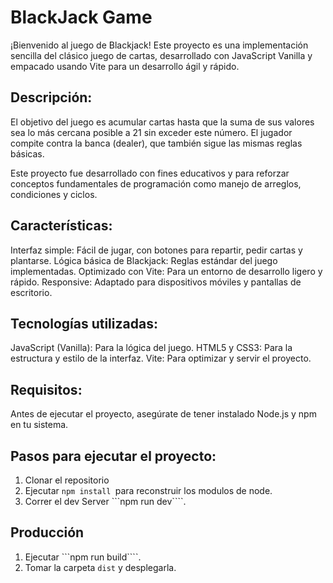 # BlackJack Game

¡Bienvenido al juego de Blackjack! Este proyecto es una implementación sencilla del clásico juego de cartas, desarrollado con JavaScript Vanilla y empacado usando Vite para un desarrollo ágil y rápido.

## Descripción:
El objetivo del juego es acumular cartas hasta que la suma de sus valores sea lo más cercana posible a 21 sin exceder este número. El jugador compite contra la banca (dealer), que también sigue las mismas reglas básicas.

Este proyecto fue desarrollado con fines educativos y para reforzar conceptos fundamentales de programación como manejo de arreglos, condiciones y ciclos.

## Características:
Interfaz simple: Fácil de jugar, con botones para repartir, pedir cartas y plantarse.
Lógica básica de Blackjack: Reglas estándar del juego implementadas.
Optimizado con Vite: Para un entorno de desarrollo ligero y rápido.
Responsive: Adaptado para dispositivos móviles y pantallas de escritorio.

## Tecnologías utilizadas:
JavaScript (Vanilla): Para la lógica del juego.
HTML5 y CSS3: Para la estructura y estilo de la interfaz.
Vite: Para optimizar y servir el proyecto.

## Requisitos:
Antes de ejecutar el proyecto, asegúrate de tener instalado Node.js y npm en tu sistema.


## Pasos para ejecutar el proyecto:

1. Clonar el repositorio
2. Ejecutar ```npm install ```para reconstruir los modulos de node.
3. Correr el dev Server ```npm run dev````.

## Producción

1. Ejecutar ```npm run build````.
2. Tomar la carpeta ```dist``` y desplegarla.
